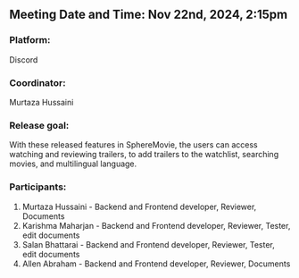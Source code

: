 ## Meeting Date and Time: Nov 22nd, 2024, 2:15pm

### Platform:
Discord

### Coordinator: 
Murtaza Hussaini

### Release goal: 
With these released features in SphereMovie, the users can access watching and reviewing trailers, to add trailers to the watchlist, searching movies, and multilingual language.

### Participants: 
  1. Murtaza Hussaini - Backend and Frontend developer, Reviewer, Documents
  2. Karishma Maharjan - Backend and Frontend developer, Reviewer, Tester, edit documents
  3. Salan Bhattarai - Backend and Frontend developer, Reviewer, Tester, edit documents
  4. Allen Abraham - Backend and Frontend developer, Reviewer, Documents



